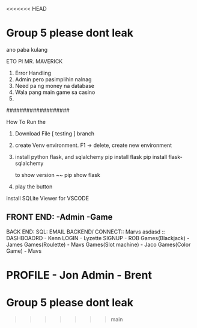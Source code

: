 <<<<<<< HEAD
# Group 5 please dont leak 
 
ano paba kulang

ETO PI MR. MAVERICK

1. Error Handling
2. Admin pero pasimplihin nalnag
3. Need pa ng money na database 
4. Wala pang main game sa casino 
5. 



###################

How To Run the <PROJECT>

 1. Download File [ testing ] branch
 2. create Venv environment. F1 -> delete, create new environment
 3. install python flask, and sqlalchemy
    pip install flask
    pip install flask-sqlalchemy

    to show version ~~
    pip show flask
    
  4. play the button 

 install SQLite Viewer for VSCODE

FRONT END:
-Admin
-Game
-


BACK END:
SQL:
EMAIL
BACKEND/ CONNECT:: Marvs
asdasd
:: DASHBOAORD - Kenn
LOGIN - Lyzette
SIGNUP - ROB
Games(Blackjack) - James
Games(Roulette) - Mavs
Games(Slot machine) - Jaco
Games(Color Game) - Mavs

PROFILE - Jon 
Admin - Brent
=======
# Group 5 please dont leak 
>>>>>>> main
